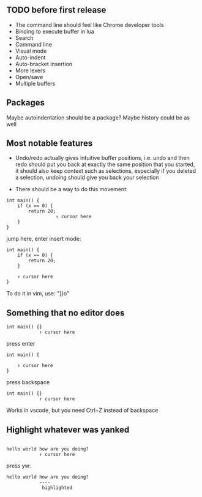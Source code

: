 ## TODO before first release

* The command line should feel like Chrome developer tools
* Binding to execute buffer in lua
* Search
* Command line
* Visual mode
* Auto-indent
* Auto-bracket insertion
* More lexers
* Open/save
* Multiple buffers

## Packages

Maybe autoindentation should be a package?
Maybe history could be as well

## Most notable features

* Undo/redo actually gives intuitive buffer positions, i.e.
  undo and then redo should put you back at exactly the same
  position that you started, it should also keep context such
  as selections, especially if you deleted a selection, undoing
  should give you back your selection

* There should be a way to do this movement:

```
int main() {
    if (x == 0) {
        return 20;
                  ↑ cursor here
    }
}
```

jump here, enter insert mode:

```
int main() {
    if (x == 0) {
        return 20;
    }
    
    ↑ cursor here
}
```

To do it in vim, use: "]}o"

## Something that no editor does

```
int main() {}
            ↑ cursor here
```
press enter
```
int main() {
    
    ↑ cursor here
}
```
press backspace
```
int main() {}
            ↑ cursor here
```

Works in vscode, but you need Ctrl+Z instead
of backspace

## Highlight whatever was yanked

```

hello world how are you doing?
            ↑ cursor here
```

press yw:

```
hello world how are you doing?
            ----
             highlighted
```
